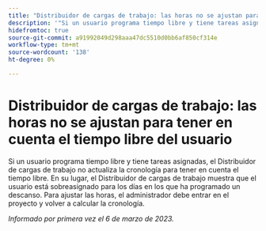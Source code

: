 ```yaml
---
title: "Distribuidor de cargas de trabajo: las horas no se ajustan para tener en cuenta el tiempo libre del usuario"
description: '"Si un usuario programa tiempo libre y tiene tareas asignadas, el Distribuidor de cargas de trabajo no actualiza la cronología para tener en cuenta el tiempo libre. En su lugar, el Distribuidor de cargas de trabajo muestra que el usuario está sobreasignado para los días en los que ha programado un descanso. Para ajustar las horas, el administrador debe entrar en el proyecto y volver a calcular la cronología.'
hidefromtoc: true
source-git-commit: a91992049d298aaa47dc5510d0bb6af850cf314e
workflow-type: tm+mt
source-wordcount: '138'
ht-degree: 0%

---
```



# Distribuidor de cargas de trabajo: las horas no se ajustan para tener en cuenta el tiempo libre del usuario

Si un usuario programa tiempo libre y tiene tareas asignadas, el Distribuidor de cargas de trabajo no actualiza la cronología para tener en cuenta el tiempo libre. En su lugar, el Distribuidor de cargas de trabajo muestra que el usuario está sobreasignado para los días en los que ha programado un descanso. Para ajustar las horas, el administrador debe entrar en el proyecto y volver a calcular la cronología.

_Informado por primera vez el 6 de marzo de 2023._

